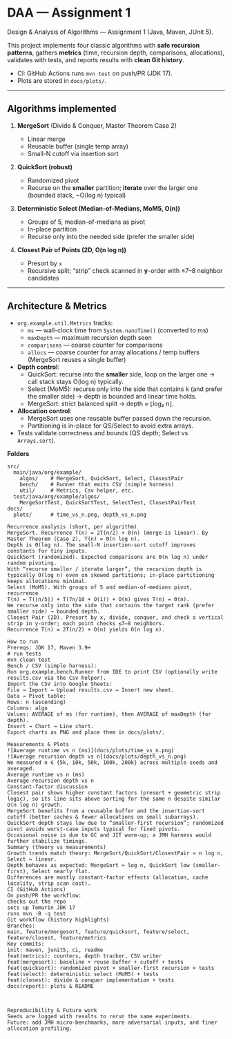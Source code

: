 # DAA — Assignment 1

Design & Analysis of Algorithms — Assignment 1 (Java, Maven, JUnit 5).

This project implements four classic algorithms with **safe recursion patterns**, gathers **metrics** (time, recursion depth, comparisons, allocations), validates with tests, and reports results with **clean Git history**.

- CI: GitHub Actions runs `mvn test` on push/PR (JDK 17).
- Plots are stored in `docs/plots/`.

---

## Algorithms implemented

1. **MergeSort** (Divide & Conquer, Master Theorem Case 2)
   - Linear merge
   - Reusable buffer (single temp array)
   - Small-N cutoff via insertion sort

2. **QuickSort (robust)**
   - Randomized pivot
   - Recurse on the **smaller** partition; **iterate** over the larger one (bounded stack, ~O(log n) typical)

3. **Deterministic Select (Median-of-Medians, MoM5, O(n))**
   - Groups of 5, median-of-medians as pivot
   - In-place partition
   - Recurse only into the needed side (prefer the smaller side)

4. **Closest Pair of Points (2D, O(n log n))**
   - Presort by `x`
   - Recursive split; “strip” check scanned in **y**-order with ≤7–8 neighbor candidates

---

## Architecture & Metrics

- `org.example.util.Metrics` tracks:
  - `ms` — wall-clock time from `System.nanoTime()` (converted to ms)
  - `maxDepth` — maximum recursion depth seen
  - `comparisons` — coarse counter for comparisons
  - `allocs` — coarse counter for array allocations / temp buffers (MergeSort reuses a single buffer)
- **Depth control**:
  - QuickSort: recurse into the **smaller** side, loop on the larger one → call stack stays O(log n) typically.
  - Select (MoM5): recurse only into the side that contains k (and prefer the smaller side) → depth is bounded and linear time holds.
  - MergeSort: strict balanced split → depth ≈ ⌊log₂ n⌋.
- **Allocation control**:
  - MergeSort uses one reusable buffer passed down the recursion.
  - Partitioning is in-place for QS/Select to avoid extra arrays.
- Tests validate correctness and bounds (QS depth; Select vs `Arrays.sort`).

**Folders**
```text
src/
  main/java/org/example/
    algos/    # MergeSort, QuickSort, Select, ClosestPair
    bench/    # Runner that emits CSV (simple harness)
    util/     # Metrics, Csv helper, etc.
  test/java/org/example/algos/
    MergeSortTest, QuickSortTest, SelectTest, ClosestPairTest
docs/
  plots/      # time_vs_n.png, depth_vs_n.png

Recurrence analysis (short, per algorithm)
MergeSort. Recurrence T(n) = 2T(n/2) + Θ(n) (merge is linear). By Master Theorem (Case 2), T(n) = Θ(n log n).
Depth is Θ(log n). The small-N insertion-sort cutoff improves constants for tiny inputs.
QuickSort (randomized). Expected comparisons are Θ(n log n) under random pivoting.
With “recurse smaller / iterate larger”, the recursion depth is typically O(log n) even on skewed partitions; in-place partitioning keeps allocations minimal.
Select (MoM5). With groups of 5 and median-of-medians pivot, recurrence
T(n) = T(⌈n/5⌉) + T(7n/10 + O(1)) + O(n) gives T(n) = Θ(n).
We recurse only into the side that contains the target rank (prefer smaller side) → bounded depth.
Closest Pair (2D). Presort by x, divide, conquer, and check a vertical strip in y-order; each point checks ≤7–8 neighbors.
Recurrence T(n) = 2T(n/2) + O(n) yields O(n log n).

How to run
Prereqs: JDK 17, Maven 3.9+
# run tests
mvn clean test
Bench / CSV (simple harness):
Run org.example.bench.Runner from IDE to print CSV (optionally write results.csv via the Csv helper).
Import the CSV into Google Sheets:
File → Import → Upload results.csv → Insert new sheet.
Data → Pivot table:
Rows: n (ascending)
Columns: algo
Values: AVERAGE of ms (for runtime), then AVERAGE of maxDepth (for depth).
Insert → Chart → Line chart.
Export charts as PNG and place them in docs/plots/.

Measurements & Plots
![Average runtime vs n (ms)](docs/plots/time_vs_n.png)
![Average recursion depth vs n](docs/plots/depth_vs_n.png)
We measured n ∈ {5k, 10k, 50k, 100k, 200k} across multiple seeds and averaged.
Average runtime vs n (ms)
Average recursion depth vs n
Constant-factor discussion
Closest pair shows higher constant factors (presort + geometric strip logic), so its line sits above sorting for the same n despite similar O(n log n) growth.
MergeSort benefits from a reusable buffer and the insertion-sort cutoff (better caches & fewer allocations on small subarrays).
QuickSort depth stays low due to “smaller-first recursion”; randomized pivot avoids worst-case inputs typical for fixed pivots.
Occasional noise is due to GC and JIT warm-up; a JMH harness would further stabilize timings.
Summary (theory vs measurements)
Growth trends match theory: MergeSort/QuickSort/ClosestPair ≈ n log n, Select ≈ linear.
Depth behaves as expected: MergeSort ≈ log n, QuickSort low (smaller-first), Select nearly flat.
Differences are mostly constant-factor effects (allocation, cache locality, strip scan cost).
CI (GitHub Actions)
On push/PR the workflow:
checks out the repo
sets up Temurin JDK 17
runs mvn -B -q test
Git workflow (history highlights)
Branches:
main, feature/mergesort, feature/quicksort, feature/select, feature/closest, feature/metrics
Key commits:
init: maven, junit5, ci, readme
feat(metrics): counters, depth tracker, CSV writer
feat(mergesort): baseline + reuse buffer + cutoff + tests
feat(quicksort): randomized pivot + smaller-first recursion + tests
feat(select): deterministic select (MoM5) + tests
feat(closest): divide & conquer implementation + tests
docs(report): plots & README



Reproducibility & Future work
Seeds are logged with results to rerun the same experiments.
Future: add JMH micro-benchmarks, more adversarial inputs, and finer allocation profiling.

